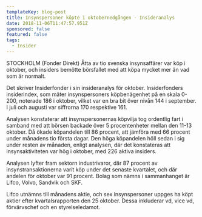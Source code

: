 ```yaml
---
templateKey: blog-post
title: Insynspersoner köpte i oktobernedgången - Insideranalys
date: 2018-11-06T11:47:57.951Z
sponsored: false
featured: false
tags:
  - Insider
---
```

STOCKHOLM (Fonder Direkt) Åtta av tio svenska insynsaffärer var köp i oktober, och insiders bemötte börsfallet med att köpa mycket mer än vad som är normalt.

Det skriver Insiderfonder i sin insideranalys för oktober. Insiderfonders insiderindex, som mäter insynspersoners köpbenägenhet på en skala 0-200, noterade 186 i oktober, vilket var en bra bit över nivån 144 i september. I juli och augusti var siffrorna 170 respektive 161.

Analysen konstaterar att insynspersonernas köpvilja tog ordentlig fart i samband med att börsen backade över 5 procentenheter mellan den 11-13 oktober. Då ökade köpandelen till 86 procent, att jämföra med 66 procent under månadens tio första dagar. Den höga köpandelen höll sedan i sig under resten av månaden, enligt analysen, där det konstateras att insynsaktiviteten var hög i oktober, med 226 aktiva insiders.

Analysen lyfter fram sektorn industrivaror, där 87 procent av insynstransaktionerna varit köp under det senaste kvartalet, och där andelen för oktober var 91 procent. Bolag som nämns i sammanhanget är Lifco, Volvo, Sandvik och SKF.

Lifco utnämns till månadens aktie, och sex insynspersoner uppges ha köpt aktier efter kvartalsrapporten den 25 oktober. Dessa inkluderar vd, vice vd, förvärvschef och en styrelseledamot.
